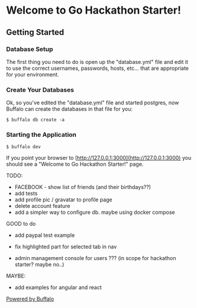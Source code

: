# Welcome to Go Hackathon Starter!

## Getting Started
### Database Setup

The first thing you need to do is open up the "database.yml" file and edit it to use the correct usernames, passwords, hosts, etc... that are appropriate for your environment.

### Create Your Databases
Ok, so you've edited the "database.yml" file and started postgres, now Buffalo can create the databases in that file for you:

	$ buffalo db create -a
### Starting the Application
	$ buffalo dev

If you point your browser to [http://127.0.0.1:3000](http://127.0.0.1:3000) you should see a "Welcome to Go Hackathon Starter!" page.

TODO:
- FACEBOOK - show list of friends (and their birthdays??)
- add tests
- add profile pic / gravatar to profile page
- delete account feature
- add a simpler way to configure db. maybe using docker compose

GOOD to do
- add paypal test example
- fix highlighted part for selected tab in nav

- admin management console for users ??? (in scope for hackathon starter? maybe no..)

MAYBE: 
- add examples for angular and react

[Powered by Buffalo](http://gobuffalo.io)


